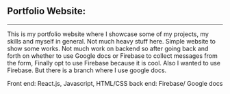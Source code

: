 ## Portfolio Website:
___
This is my portfolio website where I showcase some of my projects, my skills and myself in general. Not much heavy stuff here. Simple website to show some works.
Not much work on backend so after going back and forth on whether to use Google docs or Firebase to collect messages from the form, Finally opt to use Firebase because it is cool. Also I wanted to use Firebase. But there is a branch where I use google docs.

Front end: React.js, Javascript, HTML/CSS
back end: Firebase/ Google docs
